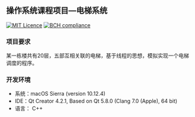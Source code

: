 ## 操作系统课程项目—电梯系统

[![MIT Licence](https://badges.frapsoft.com/os/mit/mit.svg?v=103)](https://github.com/FoxerLee/iOS_sitp/blob/master/license)
[![BCH compliance](https://bettercodehub.com/edge/badge/FoxerLee/Elevator?branch=master)](https://bettercodehub.com/)


### 项目要求

某一栋楼共有20层，五部互相关联的电梯，基于线程的思想，模拟实现一个电梯调度的程序。



### 开发环境

- 系统：macOS Sierra (version 10.12.4)
- IDE：Qt Creator 4.2.1, Based on Qt 5.8.0 (Clang 7.0 (Apple), 64 bit)
- 语言： C++
